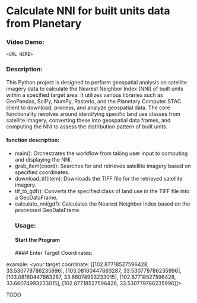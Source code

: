 # Calculate NNI for built units data from Planetary
  ### Video Demo:  
    <URL HERE>
  ### Description:
This Python project is designed to perform geospatial analysis on satellite imagery data to calculate the Nearest Neighbor Index (NNI) of built units within a specified target area. It utilizes various libraries such as GeoPandas, SciPy, NumPy, Rasterio, and the Planetary Computer STAC client to download, process, and analyze geospatial data. The core functionality revolves around identifying specific land use classes from satellite imagery, converting these into geospatial data frames, and computing the NNI to assess the distribution pattern of built units.
  #### function description:
+ main(): Orchestrates the workflow from taking user input to computing and displaying the NNI.
+ grab_item(coord): Searches for and retrieves satellite imagery based on specified coordinates.
+ download_tif(item): Downloads the TIFF file for the retrieved satellite imagery.
+ tif_to_gdf(): Converts the specified class of land use in the TIFF file into a GeoDataFrame.
+ calculate_nni(gdf): Calculates the Nearest Neighbor Index based on the processed GeoDataFrame.
  ### Usage:
  #### Start the Program
    <python project.py>
  #### Enter Target Coordinates:
example:
    <your target coordinate: [[102.87718527596428, 33.530779786235996], [103.08160447863287, 33.530779786235996], [103.08160447863287, 33.66074993233015], [102.87718527596428, 33.66074993233015], [102.87718527596428, 33.530779786235996]]>
    
TODO
